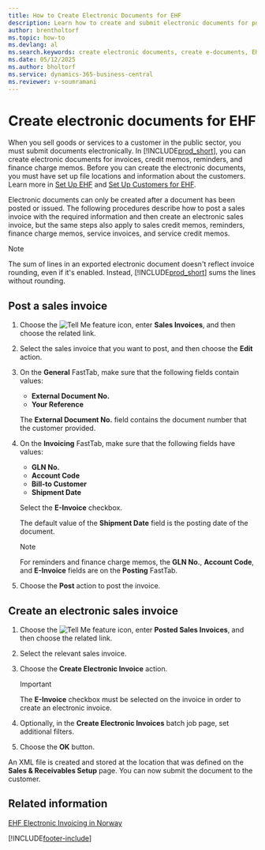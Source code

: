 ```yaml
---
title: How to Create Electronic Documents for EHF
description: Learn how to create and submit electronic documents for public sector customers in compliance with EHF requirements.
author: brentholtorf
ms.topic: how-to
ms.devlang: al
ms.search.keywords: create electronic documents, create e-documents, EHF, post sales invoice, create electronic invoice, create e-invoice, Norwegian version
ms.date: 05/12/2025
ms.author: bholtorf
ms.service: dynamics-365-business-central
ms.reviewer: v-soumramani
---
```


# Create electronic documents for EHF

When you sell goods or services to a customer in the public sector, you must submit documents electronically. In [!INCLUDE[prod_short](../../includes/prod_short.md)], you can create electronic documents for invoices, credit memos, reminders, and finance charge memos. Before you can create the electronic documents, you must have set up file locations and information about the customers. Learn more in [Set Up EHF](how-to-set-up-ehf.md) and [Set Up Customers for EHF](how-to-set-up-customers-for-ehf.md).

Electronic documents can only be created after a document has been posted or issued. The following procedures describe how to post a sales invoice with the required information and then create an electronic sales invoice, but the same steps also apply to sales credit memos, reminders, finance charge memos, service invoices, and service credit memos.  

> [!NOTE]  
> The sum of lines in an exported electronic document doesn't reflect invoice rounding, even if it's enabled. Instead, [!INCLUDE[prod_short](../../includes/prod_short.md)] sums the lines without rounding.  

## Post a sales invoice  

1. Choose the ![Tell Me feature](../../media/ui-search/search_small.png "Tell me what you want to do") icon, enter **Sales Invoices**, and then choose the related link.  
1. Select the sales invoice that you want to post, and then choose the **Edit** action.  
1. On the **General** FastTab, make sure that the following fields contain values:  

    - **External Document No.**  
    - **Your Reference**  

    The **External Document No.** field contains the document number that the customer provided.  

1. On the **Invoicing** FastTab, make sure that the following fields have values:  

    - **GLN No.**  
    - **Account Code**  
    - **Bill-to Customer**  
    - **Shipment Date**  

    Select the **E-Invoice** checkbox.  

    The default value of the **Shipment Date** field is the posting date of the document.  

    > [!NOTE]  
    > For reminders and finance charge memos, the **GLN No.**, **Account Code**, and **E-Invoice** fields are on the **Posting** FastTab.  

1. Choose the **Post** action to post the invoice.  

## Create an electronic sales invoice  

1. Choose the ![Tell Me feature](../../media/ui-search/search_small.png "Tell me what you want to do") icon, enter **Posted Sales Invoices**, and then choose the related link.  
1. Select the relevant sales invoice.  
1. Choose the **Create Electronic Invoice** action.  

   > [!IMPORTANT]  
   > The **E-Invoice** checkbox must be selected on the invoice in order to create an electronic invoice.  

1. Optionally, in the **Create Electronic Invoices** batch job page, set additional filters.  
1. Choose the **OK** button.  

An XML file is created and stored at the location that was defined on the **Sales & Receivables Setup** page. You can now submit the document to the customer.  

## Related information

[EHF Electronic Invoicing in Norway](ehf-electronic-invoicing-in-norway.md)

[!INCLUDE[footer-include](../../includes/footer-banner.md)]
